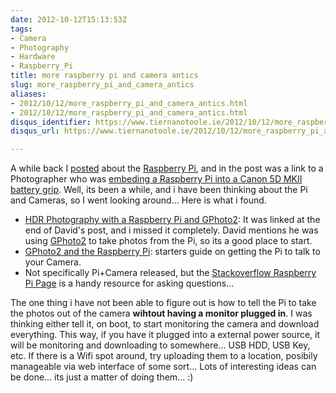 ```yaml
---
date: 2012-10-12T15:13:53Z
tags:
- Camera
- Photography
- Hardware
- Raspberry_Pi
title: more raspberry pi and camera antics
slug: more_raspberry_pi_and_camera_antics
aliases:
- 2012/10/12/more_raspberry_pi_and_camera_antics.html
- 2012/10/12/more_raspberry_pi_and_camera_antics.html
disqus_identifier: https://www.tiernanotoole.ie/2012/10/12/more_raspberry_pi_and_camera_antics.html
disqus_url: https://www.tiernanotoole.ie/2012/10/12/more_raspberry_pi_and_camera_antics.html

---
```

 
 
 
 
 
 
 
 

A while back I [posted][2] about the [Raspberry Pi][3], and in the post was a link to a Photographer who was [embeding a Raspberry Pi into a Canon 5D MKII battery grip][4]. Well, its been a while, and i have been thinking about the Pi and Cameras, so I went looking around... Here is what i found.

* [HDR Photography with a Raspberry Pi and GPhoto2][5]: It was linked at the end of David's post, and i missed it completely. David mentions he was using [GPhoto2][6] to take photos from the Pi, so its a good place to start.
* [GPhoto2 and the Raspberry Pi][7]: starters guide on getting the Pi to talk to your Camera.
* Not specifically Pi+Camera released, but the [Stackoverflow Raspberry Pi Page][8] is a handy resource for asking questions...

The one thing i have not been able to figure out is how to tell the Pi to take the photos out of the camera **wihtout having a monitor plugged in**. I was thinking either tell it, on boot, to start monitoring the camera and download everything. This way, if you have it plugged into a external power source, it will be monitoring and downloading to somewhere... USB HDD, USB Key, etc. If there is a Wifi spot around, try uploading them to a location, posibily manageable via web interface of some sort... Lots of interesting ideas can be done... its just a matter of doing them... :)

[1]:http://islandinthenet.com/2012/08/23/hdr-photography-with-raspberry-pi-and-gphoto2/
[2]:http://tiernanotoole.ie/2012/09/06/Rasberry-Stuff.html
[3]:http://www.raspberrypi.org/
[4]:http://davidhunt.ie/?p=2641
[5]:http://islandinthenet.com/2012/08/23/hdr-photography-with-raspberry-pi-and-gphoto2/
[6]:http://gphoto.org/proj/gphoto2/
[7]:http://skowron.biz/artikel/gphoto-raspberry/
[8]:http://raspberrypi.stackexchange.com/